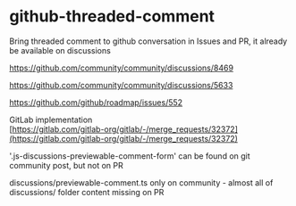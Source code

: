 # github-threaded-comment

Bring threaded comment to github conversation in Issues and PR, it already be available on discussions

https://github.com/community/community/discussions/8469

https://github.com/community/community/discussions/5633

https://github.com/github/roadmap/issues/552

GitLab implementation  
[https://gitlab.com/gitlab-org/gitlab/-/merge_requests/32372](https://gitlab.com/gitlab-org/gitlab/-/merge_requests/32372)

'.js-discussions-previewable-comment-form' can be found on git community post, but not on PR

discussions/previewable-comment.ts only on community - almost all of discussions/ folder content missing on PR
